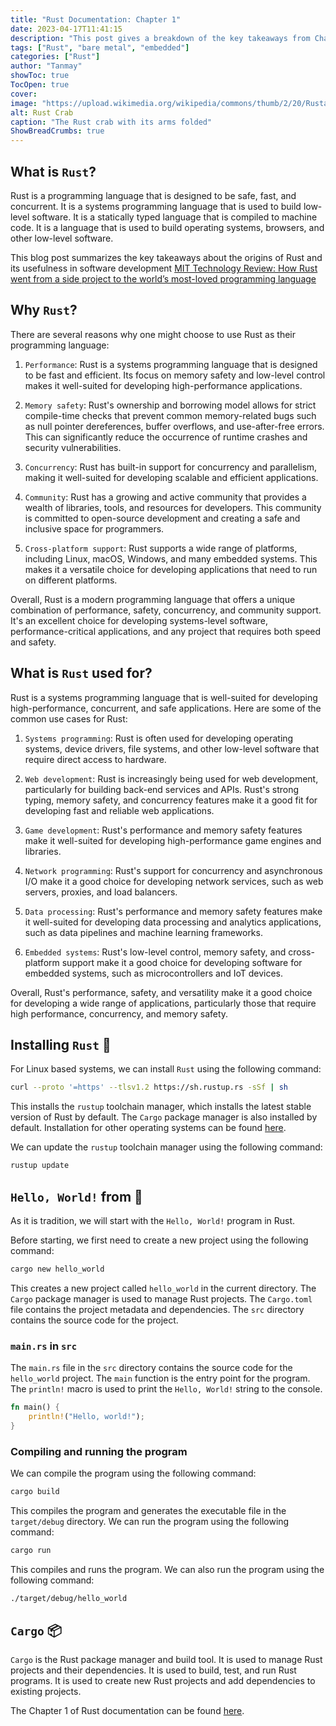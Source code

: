 ```yaml
---
title: "Rust Documentation: Chapter 1"
date: 2023-04-17T11:41:15
description: "This post gives a breakdown of the key takeaways from Chapter 1 of the Rust Documentation"
tags: ["Rust", "bare metal", "embedded"]
categories: ["Rust"]
author: "Tanmay"
showToc: true
TocOpen: true
cover:
image: "https://upload.wikimedia.org/wikipedia/commons/thumb/2/20/Rustacean-orig-noshadow.svg/220px-Rustacean-orig-noshadow.svg.png"
alt: Rust Crab
caption: "The Rust crab with its arms folded"
ShowBreadCrumbs: true
---
```


## What is `Rust`?

Rust is a programming language that is designed to be safe, fast, and concurrent. 
It is a systems programming language that is used to build low-level software. 
It is a statically typed language that is compiled to machine code. 
It is a language that is used to build operating systems, browsers, and other low-level software.

This blog post summarizes the key takeaways about the origins of Rust and its usefulness in software development
[MIT Technology Review: How Rust went from a side project to the world’s most-loved programming language](https://www.technologyreview.com/2023/02/14/1067869/rust-worlds-fastest-growing-programming-language/)

## Why `Rust`?

There are several reasons why one might choose to use Rust as their programming language:

1) `Performance`: Rust is a systems programming language that is designed to be fast and efficient. Its focus on memory safety and low-level control makes it well-suited for developing high-performance applications.

2) `Memory safety`: Rust's ownership and borrowing model allows for strict compile-time checks that prevent common memory-related bugs such as null pointer dereferences, buffer overflows, and use-after-free errors. This can significantly reduce the occurrence of runtime crashes and security vulnerabilities.

3) `Concurrency`: Rust has built-in support for concurrency and parallelism, making it well-suited for developing scalable and efficient applications.

4) `Community`: Rust has a growing and active community that provides a wealth of libraries, tools, and resources for developers. This community is committed to open-source development and creating a safe and inclusive space for programmers.

5) `Cross-platform support`: Rust supports a wide range of platforms, including Linux, macOS, Windows, and many embedded systems. This makes it a versatile choice for developing applications that need to run on different platforms.

Overall, Rust is a modern programming language that offers a unique combination of performance, safety, concurrency, and community support. It's an excellent choice for developing systems-level software, performance-critical applications, and any project that requires both speed and safety.

## What is `Rust` used for?

Rust is a systems programming language that is well-suited for developing high-performance, concurrent, and safe applications. Here are some of the common use cases for Rust:

1) `Systems programming`: Rust is often used for developing operating systems, device drivers, file systems, and other low-level software that require direct access to hardware.

2) `Web development`: Rust is increasingly being used for web development, particularly for building back-end services and APIs. Rust's strong typing, memory safety, and concurrency features make it a good fit for developing fast and reliable web applications.

3) `Game development`: Rust's performance and memory safety features make it well-suited for developing high-performance game engines and libraries.

4) `Network programming`: Rust's support for concurrency and asynchronous I/O make it a good choice for developing network services, such as web servers, proxies, and load balancers.

5) `Data processing`: Rust's performance and memory safety features make it well-suited for developing data processing and analytics applications, such as data pipelines and machine learning frameworks.

6) `Embedded systems`: Rust's low-level control, memory safety, and cross-platform support make it a good choice for developing software for embedded systems, such as microcontrollers and IoT devices.


Overall, Rust's performance, safety, and versatility make it a good choice for developing a wide range of applications, particularly those that require high performance, concurrency, and memory safety.

## Installing `Rust` 🦀

For Linux based systems, we can install `Rust` using the following command:

```bash
curl --proto '=https' --tlsv1.2 https://sh.rustup.rs -sSf | sh
```

This installs the `rustup` toolchain manager, which installs the latest stable version of Rust by default.
The `Cargo` package manager is also installed by default.
Installation for other operating systems can be found [here](https://www.rust-lang.org/tools/install).

We can update the `rustup` toolchain manager using the following command:

```bash
rustup update
```

## `Hello, World!` from 🦀 

As it is tradition, we will start with the `Hello, World!` program in Rust.

Before starting, we first need to create a new project using the following command:

```bash
cargo new hello_world
```

This creates a new project called `hello_world` in the current directory.
The `Cargo` package manager is used to manage Rust projects.
The `Cargo.toml` file contains the project metadata and dependencies.
The `src` directory contains the source code for the project.

### `main.rs` in `src`

The `main.rs` file in the `src` directory contains the source code for the `hello_world` project.
The `main` function is the entry point for the program.
The `println!` macro is used to print the `Hello, World!` string to the console.

```rust
fn main() {
    println!("Hello, world!");
}
```

### Compiling and running the program

We can compile the program using the following command:

```bash
cargo build
```

This compiles the program and generates the executable file in the `target/debug` directory.
We can run the program using the following command:

```bash
cargo run
```

This compiles and runs the program.
We can also run the program using the following command:

```bash
./target/debug/hello_world
```

## `Cargo` 📦

`Cargo` is the Rust package manager and build tool. 
It is used to manage Rust projects and their dependencies.
It is used to build, test, and run Rust programs.
It is used to create new Rust projects and add dependencies to existing projects.

The Chapter 1 of Rust documentation can be found [here](https://doc.rust-lang.org/book/ch01-00-getting-started.html).
